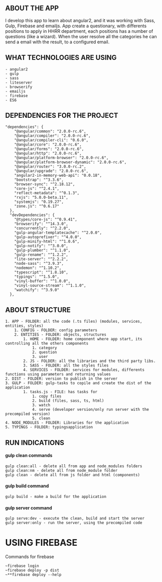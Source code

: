## ABOUT THE APP
I develop this app to learn about angular2, and it was working with Sass, Gulp, Firebase and emailjs. 
App create a questionary, with differents positions to apply in HHRR department, each positions has a number of questions (like a wizard). When the user resolve all the categories he can send a email with the result, to a configured email.

## WHAT TECHNOLOGIES ARE USING
```
- angular2
- gulp
- sass
- liteserver
- browserify
- emailjs
- firebase
- ES6
```

## DEPENDENCIES FOR THE PROJECT 
```
"dependencies": {
    "@angular/common": "2.0.0-rc.6",
    "@angular/compiler": "2.0.0-rc.6",
    "@angular/compiler-cli": "0.6.0",
    "@angular/core": "2.0.0-rc.6",
    "@angular/forms": "2.0.0-rc.6",
    "@angular/http": "2.0.0-rc.6",
    "@angular/platform-browser": "2.0.0-rc.6",
    "@angular/platform-browser-dynamic": "2.0.0-rc.6",
    "@angular/router": "3.0.0-rc.2",
    "@angular/upgrade": "2.0.0-rc.6",
    "angular2-in-memory-web-api": "0.0.18",
    "bootstrap": "^3.3.6",
    "browser-sync": "^2.18.12",
    "core-js": "^2.4.1",
    "reflect-metadata": "^0.1.3",
    "rxjs": "5.0.0-beta.11",
    "systemjs": "0.19.27",
    "zone.js": "^0.6.17"
  },
  "devDependencies": {
    "@types/core-js": "^0.9.41",
    "browserify": "^14.3.0",
    "concurrently": "^2.2.0",
    "gulp-angular-templatecache": "^2.0.0",
    "gulp-autoprefixer": "^4.0.0",
    "gulp-minify-html": "^1.0.6",
    "gulp-notify": "^3.0.0",
    "gulp-plumber": "^1.1.0",
    "gulp-rename": "^1.2.2",
    "lite-server": "^2.2.2",
    "node-sass": "^3.9.3",
    "nodemon": "^1.10.2",
    "typescript": "^1.8.10",
    "typings": "^1.5.0",
    "vinyl-buffer": "^1.0.0",
    "vinyl-source-stream": "^1.1.0",
    "watchify": "^3.9.0"
  },
```

## ABOUT STRUCTURE
```
1. APP - FOLDER: all the code (.ts files) (modules, services, entities, styles)
    1. CONFIG - FOLDER: config parameters
    2. ENTITIES - FOLDER: objects, structures
        1. HOME - FOLDER: home component where app start, its controlling all the others components 
            1. category
            2. question
            3. user
        2. JS - FOLDER: all the libraries and the third party libs.
        3. SASS - FOLDER: all the styles files 
        4. SERVICES - FOLDER: services for modules, differents functions using parameters and returning values
2. DIST - FOLDER: version to publish in the server
3. GULP - FOLDER: gulp-tasks to copile and create the dist of the application
        1. tasks.js - FILE: has tasks for 
            1. copy files
            2. build (files, sass, ts, html)
            3. watch 
            4. serve (developer version/only run server with the precompiled version) 
            5. clean
4. NODE_MODULES - FOLDER: Libraries for the application
5. TYPINGS - FOLDER: typingsapplication
```

## RUN INDICATIONS

#### gulp clean commands 
```
gulp clean:all - delete all from app and node_modules folders
gulp clean:nm - delete all from node_module folder
gulp clean - delete all from js folder and html (components)
````
#### gulp build command
```
gulp build - make a build for the application 
```
#### gulp server command
```
gulp serve:dev - execute the clean, build and start the server
gulp server:only - run the server, using the precompiled code
```

# USING FIREBASE
Commands for firebase 
```
~firebase login
~firebase deploy -p dist 
~**firebase deploy --help
```
